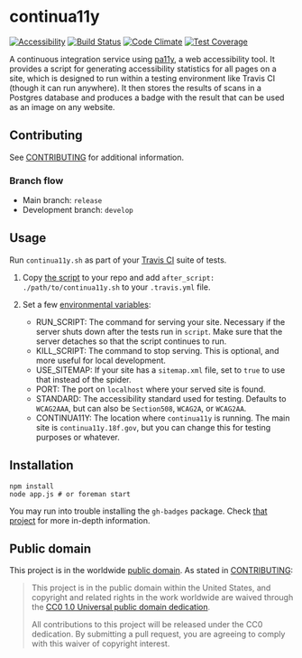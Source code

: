 # continua11y

[![Accessibility](https://continua11y.18f.gov/18F/continua11y.svg?branch=release)](https://continua11y.18f.gov/18F/continua11y)
[![Build Status](https://travis-ci.org/18F/continua11y.svg?branch=release)](https://travis-ci.org/18F/continua11y)
[![Code Climate](https://codeclimate.com/github/18F/continua11y/badges/gpa.svg)](https://codeclimate.com/github/18F/continua11y)
[![Test Coverage](https://codeclimate.com/github/18F/continua11y/badges/coverage.svg)](https://codeclimate.com/github/18F/continua11y/coverage)

A continuous integration service using [pa11y](https://github.com/nature/pa11y), a web accessibility tool. It provides a script for generating accessibility statistics for all pages on a site, which is designed to run within a testing environment like Travis CI (though it can run anywhere). It then stores the results of scans in a Postgres database and produces a badge with the result that can be used as an image on any website.

## Contributing

See [CONTRIBUTING](CONTRIBUTING.md) for additional information.   

### Branch flow

- Main branch: `release`
- Development branch: `develop`

## Usage

Run `continua11y.sh` as part of your [Travis CI](https://travis-ci.org/) suite of tests.

1.  Copy [the script](https://continua11y.18f.gov/continua11y.sh) to your repo and add `after_script: ./path/to/continua11y.sh` to your `.travis.yml` file.

2.  Set a few [environmental variables](http://docs.travis-ci.com/user/environment-variables/#Global-Variables):

    - RUN_SCRIPT: The command for serving your site. Necessary if the server shuts down after the tests run in `script`. Make sure that the server detaches so that the script continues to run.
    - KILL_SCRIPT: The command to stop serving. This is optional, and more useful for local development.
    - USE_SITEMAP: If your site has a `sitemap.xml` file, set to `true` to use that instead of the spider.
    - PORT: The port on `localhost` where your served site is found.
    - STANDARD: The accessibility standard used for testing. Defaults to `WCAG2AAA`, but can also be `Section508`, `WCAG2A`, or `WCAG2AA`.
    - CONTINUA11Y: The location where `continua11y` is running. The main site is `continua11y.18f.gov`, but you can change this for testing purposes or whatever.

## Installation

    npm install
    node app.js # or foreman start

You may run into trouble installing the `gh-badges` package. Check [that project](https://github.com/badges/shields/blob/master/INSTALL.md#requirements) for more in-depth information.

## Public domain

This project is in the worldwide [public domain](LICENSE.md). As stated in [CONTRIBUTING](CONTRIBUTING.md):

> This project is in the public domain within the United States, and copyright and related rights in the work worldwide are waived through the [CC0 1.0 Universal public domain dedication](https://creativecommons.org/publicdomain/zero/1.0/).
>
> All contributions to this project will be released under the CC0 dedication. By submitting a pull request, you are agreeing to comply with this waiver of copyright interest.
